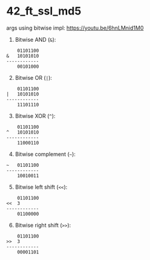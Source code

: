 # 42_ft_ssl_md5

args using bitwise impl: https://youtu.be/6hnLMnid1M0

1. Bitwise AND (`&`):
```
    01101100
&   10101010
------------
    00101000
```

2. Bitwise OR (`|`):
```
    01101100
|   10101010
------------
    11101110
```

3. Bitwise XOR (`^`):
```
    01101100
^   10101010
------------
    11000110
```

4. Bitwise complement (`~`):
```
~   01101100
------------
    10010011
```

5. Bitwise left shift (`<<`):
```
    01101100
<<  3
------------
    01100000
```

6. Bitwise right shift (`>>`):
```
    01101100
>>  3
------------
    00001101
```
